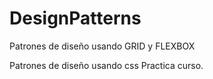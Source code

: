 # DesignPatterns
Patrones de diseño usando GRID y FLEXBOX

Patrones de diseño usando css
Practica curso.
